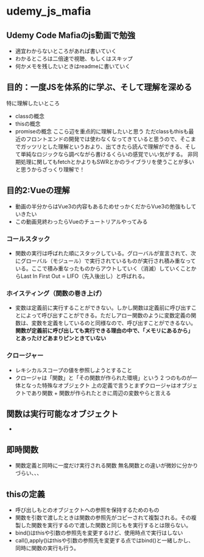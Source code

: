 # udemy_js_mafia
## Udemy Code Mafiaのjs動画で勉強
- 適宜わからないところがあれば書いていく
- わかるところは二倍速で視聴、もしくはスキップ
- 何かメモを残したいときはreadmeに書いていく

## 目的：一度JSを体系的に学ぶ、そして理解を深める
特に理解したいところ
- classの概念
- thisの概念
-  promiseの概念
ここら辺を重点的に理解したいと思う
ただclassもthisも最近のフロントエンドの開発では使わなくなってきていると思うので、そこまでガッツリとした理解というおより、出てきたら読んで理解ができる、そして単純なロジックなら調べながら書けるくらいの感覚でいい気がする。
非同期処理に関してもfetchとかよりもSWRとかのライブラリを使うことが多いと思うからざっくり理解で！

## 目的2:Vueの理解
- 動画の半分からはVue3の内容もあるためせっかくだからVue3の勉強もしていきたい
- この動画見終わったらVueのチュートリアルやってみる

### コールスタック
- 関数の実行は呼ばれた順にスタックしている。グローバルが宣言されて、次にグローバル（モジュール）で実行されているものが実行され積み重なっている。ここで積み重なったものからアウトしていく（消滅）していくことからLast In First Out = LIFO（先入後出し）と呼ばれる。

### ホイスティング（関数の巻き上げ）
- 変数は定義前に実行することができない。しかし関数は定義前に呼び出すことによって呼び出すことができる。ただしアロー関数のように変数定義の関数は、変数を定義をしているのと同様なので、呼び出すことができるない。
**関数が定義前に呼び出しても実行できる理由の中で、「メモリにあるから」とあったけどあまりピンときていない**
### クロージャー
- レキシカルスコープの値を参照しようとすること
- クロージャは「関数」と「その関数が作られた環境」という 2 つのものが一体となった特殊なオブジェクト
上の定義で言うとまずクロージャはオブジェクトであり関数 + 関数が作られたときに周辺の変数やらと言える

## 関数は実行可能なオブジェクト
- 
## 即時関数
- 関数定義と同時に一度だけ実行される関数
無名関数との違いが微妙に分かりづらい、、、


## thisの定義
- 呼び出しもとのオブジェクトへの参照を保持するためのもの
- 関数を引数で渡したときは関数の参照先がコピーされて複製される。その複製した関数を実行するので渡した関数と同じもを実行するとは限らない。
- bind()はthisや引数の参照先を変更するけど、使用時点で実行はしない
- call(),apply()はthisや引数の参照先を変更する点ではbind()と一緒しかし、同時に関数の実行も行う。